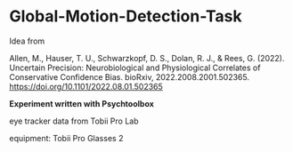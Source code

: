 # Global-Motion-Detection-Task

Idea from 

Allen, M., Hauser, T. U., Schwarzkopf, D. S., Dolan, R. J., & Rees, G. (2022). Uncertain Precision: Neurobiological and Physiological Correlates of Conservative Confidence Bias. bioRxiv, 2022.2008.2001.502365. https://doi.org/10.1101/2022.08.01.502365 

**Experiment written with Psychtoolbox**

eye tracker data from Tobii Pro Lab

equipment: Tobii Pro Glasses 2

